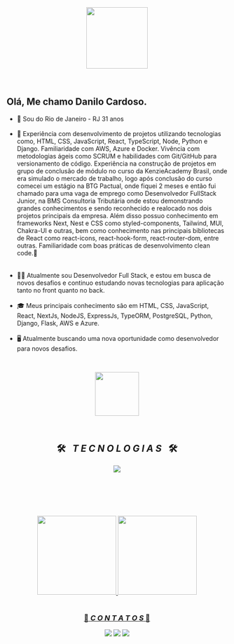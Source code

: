 <!--cabeçalho HELLO WORD-->
<div align = "center">
  <img height = "140px" src = "https://user-images.githubusercontent.com/92947069/183311882-d6cec5b0-18e8-48cf-a551-098f295fbce5.gif" >
</div>
<br><br>
<!--FIM cabeçalho HELLO WORD-->
<!--inicio descrição-->

## Olá, Me chamo Danilo Cardoso.

<ul align="left">
<li> 📍 Sou do Rio de Janeiro - RJ 31 anos </li>
<br>
<li>🚀 Experiência com desenvolvimento de projetos utilizando tecnologias como, HTML, CSS, JavaScript, React, TypeScript, Node, Python e Django.
Familiaridade com AWS, Azure e Docker.
Vivência com metodologias ágeis como SCRUM e habilidades com Git/GitHub para versionamento de código.
Experiência na construção de projetos em grupo de conclusão de módulo no curso da KenzieAcademy Brasil, onde era simulado o mercado de trabalho,
logo após conclusão do curso comecei um estágio na BTG Pactual, onde fiquei 2 meses e então fui chamado para uma vaga de emprego como Desenvolvedor
FullStack Junior, na BMS Consultoria Tributária onde estou demonstrando grandes conhecimentos e sendo reconhecido e realocado nos dois projetos principais da empresa.
Além disso possuo conhecimento em frameworks Next, Nest e CSS como styled-components, Tailwind, MUI, Chakra-UI e outras, bem como conhecimento nas principais bibliotecas de React como
react-icons, react-hook-form, react-router-dom, entre outras.
Familiaridade com boas práticas de desenvolvimento clean code.🚀</li><br>
<br>
<li>👨‍💻 Atualmente sou Desenvolvedor Full Stack, e estou em busca de novos desafios e continuo estudando novas tecnologias para aplicação tanto no front quanto no back.</li>
<br>
<li>🎓 Meus principais conhecimento são em HTML, CSS, JavaScript, React, NextJs, NodeJS, ExpressJs, TypeORM, PostgreSQL, Python, Django, Flask, AWS e Azure.  </li>
<br>
<li>🖥️ Atualmente buscando uma nova oportunidade como desenvolvedor para novos desafios. </li>
</ul>
<br>
<!--FIM descrição-->

<p align="center" width="500px">
  <img width="100em" src="https://gifdb.com/images/file/lofi-music-chill-night-studying-garden-lxde4silrpwounpz.gif" />
</p>

<!--INICIO Tecnologias-->
<br>
<h2 align="center">🛠️&ensp; <i>T E C N O L O G I A S</i> &ensp;🛠️</h2>
<p align="center">
  <a href="https://skillicons.dev">
    <img src="https://skillicons.dev/icons?i=git,github,html,css,js,react,ts,nextjs,nodejs,express,postgresql,jest,vercel,vscode,figma,styledcomponents,tailwind,python,django,docker,aws,azure&perline=8" />
  </a>
</p>
<br><br><br><br><br>
<div align="center">
  <a href="https://github-readme-stats.vercel.app/api?username=DaniloCardoso93"></a>
  <a href="https://github.com/danilocardoso93">
  <img height="180em" src="https://github-readme-stats.vercel.app/api?username=DaniloCardoso93&show_icons=true&theme=dark&include_all_commits=true&count_private=true"/>
  <img height="180em" src="https://github-readme-stats.vercel.app/api/top-langs/?username=DaniloCardoso93&layout=compact&langs_count=7&theme=dark"/>
</div>
<br>
<!--Contatos-->
<h3 align="center">📱 <i>C O N T A T O S</i> 📱</h2>
<div align="center">
<a href="https://www.instagram.com/cardosoadanilo/" target="_blank"><img src="https://img.shields.io/badge/-Instagram-%23E4405F?style=for-the-badge&logo=instagram&logoColor=white" target="_blank"></a>
<a href = "mailTo:levitano96@gmail.com"><img src="https://img.shields.io/badge/-Gmail-%23333?style=for-the-badge&logo=gmail&logoColor=white" target="_blank"></a>
<a href="https://www.linkedin.com/in/daniloacardoso/" target="_blank"><img src="https://img.shields.io/badge/-LinkedIn-%230077B5?style=for-the-badge&logo=linkedin&logoColor=white" target="_blank"></a>
</div>
